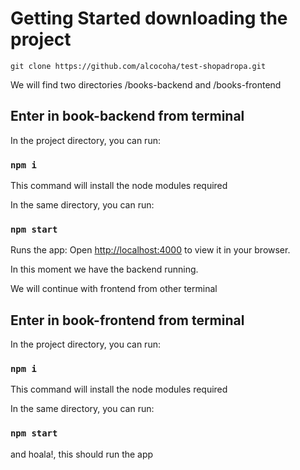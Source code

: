 # Getting Started downloading the project

```
git clone https://github.com/alcocoha/test-shopadropa.git
```
We will find two directories /books-backend and /books-frontend

## Enter in book-backend from terminal

In the project directory, you can run:

### `npm i`

This command will install the node modules required

In the same directory, you can run:

### `npm start`

Runs the app:
Open [http://localhost:4000](http://localhost:4000) to view it in your browser.

In this moment we have the backend running.

We will continue with frontend from other terminal

## Enter in book-frontend from terminal

In the project directory, you can run:

### `npm i`

This command will install the node modules required

In the same directory, you can run:

### `npm start`

and hoala!, this should run the app
